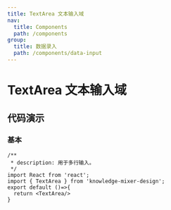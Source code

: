 ```yaml
---
title: TextArea 文本输入域
nav:
  title: Components 
  path: /components 
group:
  title: 数据录入
  path: /components/data-input
---
```


# TextArea 文本输入域

## 代码演示

### 基本
```tsx
/**
 * description: 用于多行输入。
 */
import React from 'react';
import { TextArea } from 'knowledge-mixer-design';
export default ()=>{
  return <TextArea/>
}
```

<API src="./index.tsx"></API>
